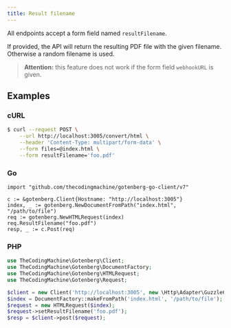 ```yaml
---
title: Result filename
---
```


All endpoints accept a form field named `resultFilename`.

If provided, the API will return the resulting PDF file with the given filename.
Otherwise a random filename is used.

> **Attention:** this feature does not work if the form field `webhookURL` is given.

## Examples

### cURL

```bash
$ curl --request POST \
    --url http://localhost:3005/convert/html \
    --header 'Content-Type: multipart/form-data' \
    --form files=@index.html \
    --form resultFilename='foo.pdf'
```

### Go

```golang
import "github.com/thecodingmachine/gotenberg-go-client/v7"

c := &gotenberg.Client{Hostname: "http://localhost:3005"}
index, _ := gotenberg.NewDocumentFromPath("index.html", "/path/to/file")
req := gotenberg.NewHTMLRequest(index)
req.ResultFilename("foo.pdf")
resp, _ := c.Post(req)
```

### PHP

```php
use TheCodingMachine\Gotenberg\Client;
use TheCodingMachine\Gotenberg\DocumentFactory;
use TheCodingMachine\Gotenberg\HTMLRequest;
use TheCodingMachine\Gotenberg\Request;

$client = new Client('http://localhost:3005', new \Http\Adapter\Guzzle6\Client());
$index = DocumentFactory::makeFromPath('index.html', '/path/to/file');
$request = new HTMLRequest($index);
$request->setResultFilename('foo.pdf');
$resp = $client->post($request);
```

